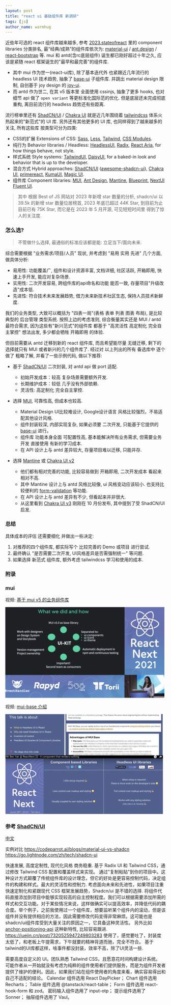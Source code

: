 ```yaml
---
layout: post
title: "react ui 基础组件库 新调研"
tags: [js]
author_name: warmhug
---
```


近些年可选的 react 组件库越来越多, 参考 [2023.stateofreact](https://2023.stateofreact.com/en-US/libraries/component-libraries/) 里的 component libraries 分类排名, 最“经典/成熟”的组件库依次为: [material-ui](https://mui.com/material-ui/) / [ant.design](https://ant.design) / [react-bootstrap](https://react-bootstrap.github.io/) 等. mui 和 antd(含rc底层组件) 诞生都已刚好超过十年之久, 应该是紧随 react 框架诞生的"最早和最完善"的组件库.

- 其中 mui 作为世一(react-ui库), 除了基本迭代外 也紧跟近几年流行的 headless UI 技术趋势, 抽象了 [base-ui](https://mui.com/base-ui/) 子组件库. 并跳出 material design 限制, 自创基于 joy design 的 [joy-ui](https://mui.com/joy-ui).
- 而 antd 作为世二, 在其 v5 版本里 全面使用 cssinjs, 抽象了更多 hooks, 也对细节 api 做了 `open variant` 等更标准化国际范的优化. 但是底层还未完成彻底重构, 离目前流行的 headless 趋势还有些距离.

流行榜单里还有 [ShadCN/UI](https://ui.shadcn.com/) / [Chakra UI](https://v2.chakra-ui.com/) 就是近几年围绕着 [tailwindcss](https://tailwindcss.com/) 体系火热起来的"新范式"的 UI 库. 另外还有其他更多的 UI 库, 也同样得到了越来越多的关注, 所有这些库 按类型可分为四类:

- CSS的扩展 Extensions of CSS: [Sass](https://sass-lang.com/), [Less](https://lesscss.org/), [Tailwind](https://tailwindcss.com/), [CSS Modules](https://github.com/css-modules/css-modules).
- 纯行为 Behavior libraries / Headless: [HeadlessUI](https://headlessui.com/), [Radix](https://www.radix-ui.com/), [React Aria](https://react-spectrum.adobe.com/react-aria/), for how things behave, not style.
- 样式系统 Style systems: [TailwindUI](https://tailwindui.com/), [DaisyUI](https://daisyui.com/), for a baked-in look and behavior that is up to the developer.
- 混合方式 Hybrid approaches: [ShadCN/UI](https://ui.shadcn.com/) ([awesome-shadcn-ui](https://github.com/birobirobiro/awesome-shadcn-ui)), [Chakra UI](https://v2.chakra-ui.com/), [primereact](https://primereact.org/), [KumaUI](https://www.kuma-ui.com/), [Magic UI](https://magicui.design/).
- 组件库 Component libraries: [MUI](https://mui.com/), [Ant Design](https://ant.design/), [Mantine](https://mantine.dev/), [Blueprint](https://blueprintjs.com/), [NextUI](https://nextui.org/docs/guide/introduction) [Fluent UI](https://fluent2.microsoft.design/).

> 其中 根据 Best of JS 网站对 2023 年新增 star 数量的分析, shadcn/ui 以 39.5k 的新增 star 数量位居榜首, 2023 年底已超过 44K Star, 到目前为止 目前已有 75K Star, 而它是在 2023 年 5 月开源, 可见短短时间里 得到了惊人的关注度.

### 怎么选?
> 不管做什么选择, 最通俗的标准应该都是能: 立足当下/面向未来.

综合需要根据 "业务需求/项目/人员" 现状, 并考虑到 "易用 实用 先进" 几个方面, 做具体分析:

- 易用性: 功能覆盖广, 组件和设计资源丰富, 文档详细, 社区活跃, 开箱即用, 快速上手开发, 能应对复杂场景.
- 实用性: 二次开发容易, 跨组件库的api命名和功能 能否一致, 存量项目"升级改造"成本低.
- 先进性: 符合技术未来发展趋势, 借力未来新技术社区生态, 保持人员技术新鲜度.

我们的业务类型, 大致可以概括为 "四表一局"(表格 表单 列表 图表 布局), 是比较典型的 后台管理 类型系统. 按照上边的考虑准则, 综合衡量其实还是 MUI / antd 最符合需求, 因为这些有"新兴范式"的组件库 都基于 "高灵活性 高定制化 完全自主掌控" 想法出发, 多少都会牺牲 开箱即用 的体验.

但目前需要从 antd 迁移到新的 react 组件库, 而且希望能尽量 无缝迁移, 剩下的选择就只有 MUI 或者新兴的几个组件库了. 经过对 以上列出的所有 备选库中 逐个做了 粗略了解, 并看了一些示例代码, 做以下推荐:

- 基于 [ShadCN/UI](https://ui.shadcn.com/) 二次封装, 对 antd api 做 port 适配.
  - 初始开发成本：较高 复杂场景需要额外开发.
  - 长期维护成本：较低 几乎没有外部依赖.
  - 灵活性: 高定制化 完全自主掌控.

- 选择 [MUI](https://mui.com/), 可靠性高, 但成本也较高.
  - Material Design UI比较难设计, Google设计语言 风格比较强烈，不易适配其他设计风格.
  - 组件封装较深, 内部实现复杂, 如果必须要 二次开发, 只能基于它提供的 [base-ui](https://mui.com/base-ui/) 进行。
  - 组件库 功能本身全面 可配置性高, 基本能解决所有业务需求, 但需要业务开发 直接使用 有新的学习成本.
  - 在 API 设计上与 antd 差异较大, 存量项目难以迁移, 只能并存.

- 选择 [Mantine](https://mantine.dev/) 或 [Chakra UI v2](https://v2.chakra-ui.com/)
  - 他们都有相对完善的功能, 比较容易做到 开箱即用, 二次开发成本 看起来相对不高.
  - 其中 Mantine 设计上与 antd 风格比较像, ui 风格变动应该较小. 也支持比较便利的 [form-validation](https://mantine.dev/form/validation/) 等功能.
  - 在 API 设计上与 antd 差异有不少, 但看起来并非很大.
  - 从这里看到 [Chakra UI v3](https://www.chakra-ui.com/blog/00-announcing-v3) 刚刚在 10 月份发布, 其中提到了受 ShadCN/UI 启发.

### 总结

具体成本的评估 还需要细化 并做出一些决定:

1. 对推荐的四个组件库, 都实际写个 比较完善的 Demo 或项目 进行尝试.
2. 最终确认 "是否需要二次开发, UI风格差异是否需强制统一" 等问题.
3. 如果选择 新范式 组件库, 额外考虑 tailwindcss 学习和使用的成本.


### 附录

### mui
视频: [基于 mui v5 的业务组件库](https://www.youtube.com/watch?v=iAkIWz4C-2w)

<img src="/assets/2024-11-29_mui-usage.jpg" style="width: 500px;" />

视频: [mui-base 介绍](https://www.youtube.com/watch?v=BVLBNqW4ves)

<img src="/assets/2024-11-29_mui-base.jpg" style="width: 500px;" />

### 参考 [ShadCN/UI](https://ui.shadcn.com/)

[中文](https://www.shadcn.com.cn/)

实例对比 https://codeparrot.ai/blogs/material-ui-vs-shadcn
https://go.lightnode.com/zh/tech/shadcn-ui

快速发展, 高度定制性, 现代化风格 商务稳重.
基于 Radix UI 和 Tailwind CSS，通过修改 Tailwind CSS 配置和覆盖样式来实现。
通过"复制粘贴"到你的项目中。这种设计方式颠覆了传统组件库的设计理念，但它的好处是更容易控制代码，决定组件的构建和样式。最大的灵活性和控制力. 考虑面向未来和先进性，如果项目注重快速定制化和紧跟现代 CSS 框架发展趋势，Shadcn/ui 是不错的选择.
将组件代码直接添加到项目中能够实现较高的自主控制程度。我们可以根据需要添加所需的样式和交互功能。对于某些情况来说，这样做确实可以提高效率，并降低代码的耦合度。举个例子，之前我使用过一个组件库，想要监听某个组件内的滚动，但是该组件并没有提供相应的方法，因此需要修改代码变得非常麻烦。这可能也是shadcn/ui组件库受到大量关注的原因之一，它具备这种灵活性。
另外比如 [anchor-positioning-api](https://developer.chrome.com/blog/anchor-positioning-api?hl=zh-cn) 这种新特性, 比较容易跟进.
https://juejin.cn/post/7320525947249803283
使用了，感觉要吐了，封装度太低了，和老板上午提需求，下午就要的精神背道而驰，完全不符合。
基于tailwind的UI库都这样，啥事件都没封装，效率不高，除了UI灵活一些.

需要高度自定义的 UI。团队熟悉 Tailwind CSS，且愿意花时间构建设计系统。
可能作者从一开始就没有考虑为纯粹的组件使用者们提供服务，而是为组件开发者提供了维护的便利。因此，如果我们站在组件使用者的角度来看，确实容易得出和自己不适配的结论。
Calendar 组件选用 React DayPicker；
Chart 组件选用 Recharts；
Table 组件选用 @tanstack/react-table；
Form 组件选用 react-hook-form 和 zod。
密码输入组件选用了 input-otp；
提示组件选用了 Sonner；
抽屉组件选用了 Vaul。
